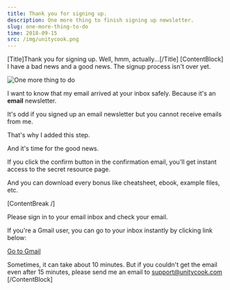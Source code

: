 ```yaml
---
title: Thank you for signing up. 
description: One more thing to finish signing up newsletter. 
slug: one-more-thing-to-do
time: 2018-09-15
src: /img/unitycook.png
---
```

[Title]Thank you for signing up. Well, hmm, actually...[/Title]
[ContentBlock]
I have a bad news and a good news. The signup process isn't over yet. 

![One more thing to do](/img/youre-here.png)

I want to know that my email arrived at your inbox safely. Because it's an **email** newsletter.

It's odd if you signed up an email newsletter but you cannot receive emails from me.

That's why I added this step. 

And it's time for the good news. 

If you click the confirm button in the confirmation email, you'll get instant access to the secret resource page. 

And you can download every bonus like cheatsheet, ebook, example files, etc. 

[ContentBreak /]

Please sign in to your email inbox and check your email.

If you're a Gmail user, you can go to your inbox instantly by clicking link below: 

[Go to Gmail](https://gmail.com)

Sometimes, it can take about 10 minutes. But if you couldn't get the email even after 15 minutes, please send me an email to support@unitycook.com
[/ContentBlock]
